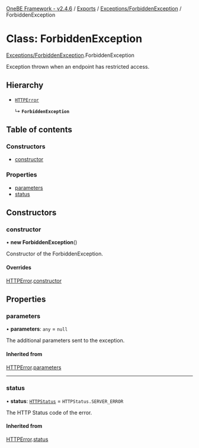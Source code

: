 [OneBE Framework - v2.4.6](../README.md) / [Exports](../modules.md) / [Exceptions/ForbiddenException](../modules/Exceptions_ForbiddenException.md) / ForbiddenException

# Class: ForbiddenException

[Exceptions/ForbiddenException](../modules/Exceptions_ForbiddenException.md).ForbiddenException

Exception thrown when an endpoint has restricted access.

## Hierarchy

- [`HTTPError`](Exceptions_HTTPError.HTTPError.md)

  ↳ **`ForbiddenException`**

## Table of contents

### Constructors

- [constructor](Exceptions_ForbiddenException.ForbiddenException.md#constructor)

### Properties

- [parameters](Exceptions_ForbiddenException.ForbiddenException.md#parameters)
- [status](Exceptions_ForbiddenException.ForbiddenException.md#status)

## Constructors

### constructor

• **new ForbiddenException**()

Constructor of the ForbiddenException.

#### Overrides

[HTTPError](Exceptions_HTTPError.HTTPError.md).[constructor](Exceptions_HTTPError.HTTPError.md#constructor)

## Properties

### parameters

• **parameters**: `any` = `null`

The additional parameters sent to the exception.

#### Inherited from

[HTTPError](Exceptions_HTTPError.HTTPError.md).[parameters](Exceptions_HTTPError.HTTPError.md#parameters)

___

### status

• **status**: [`HTTPStatus`](../enums/HTTP_HTTPStatus.HTTPStatus.md) = `HTTPStatus.SERVER_ERROR`

The HTTP Status code of the error.

#### Inherited from

[HTTPError](Exceptions_HTTPError.HTTPError.md).[status](Exceptions_HTTPError.HTTPError.md#status)
